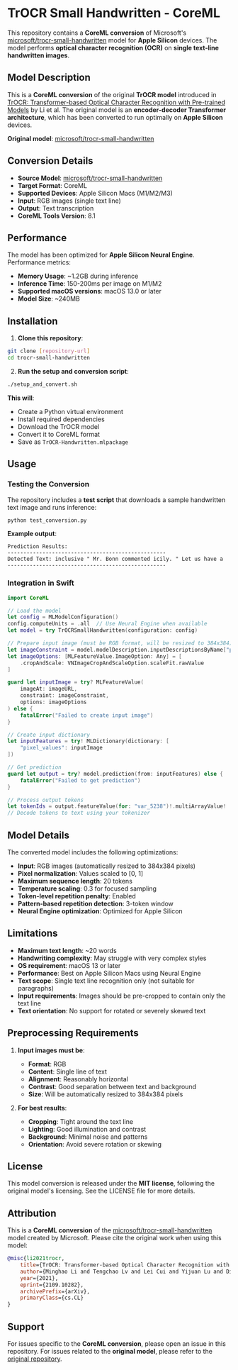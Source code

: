# TrOCR Small Handwritten - CoreML

This repository contains a **CoreML conversion** of Microsoft's [microsoft/trocr-small-handwritten](https://huggingface.co/microsoft/trocr-small-handwritten) model for **Apple Silicon** devices. The model performs **optical character recognition (OCR)** on **single text-line handwritten images**.

## Model Description

This is a **CoreML conversion** of the original **TrOCR model** introduced in [TrOCR: Transformer-based Optical Character Recognition with Pre-trained Models](https://arxiv.org/abs/2109.10282) by Li et al. The original model is an **encoder-decoder Transformer architecture**, which has been converted to run optimally on **Apple Silicon** devices.

**Original model**: [microsoft/trocr-small-handwritten](https://huggingface.co/microsoft/trocr-small-handwritten)

## Conversion Details

- **Source Model**: [microsoft/trocr-small-handwritten](https://huggingface.co/microsoft/trocr-small-handwritten)
- **Target Format**: CoreML
- **Supported Devices**: Apple Silicon Macs (M1/M2/M3)
- **Input**: RGB images (single text line)
- **Output**: Text transcription
- **CoreML Tools Version**: 8.1

## Performance

The model has been optimized for **Apple Silicon Neural Engine**. Performance metrics:
- **Memory Usage**: ~1.2GB during inference
- **Inference Time**: 150-200ms per image on M1/M2
- **Supported macOS versions**: macOS 13.0 or later
- **Model Size**: ~240MB

## Installation

1. **Clone this repository**:
```bash
git clone [repository-url]
cd trocr-small-handwritten
```

2. **Run the setup and conversion script**:
```bash
./setup_and_convert.sh
```

**This will**:
- Create a Python virtual environment
- Install required dependencies
- Download the TrOCR model
- Convert it to CoreML format
- Save as `TrOCR-Handwritten.mlpackage`

## Usage

### Testing the Conversion

The repository includes a **test script** that downloads a sample handwritten text image and runs inference:

```bash
python test_conversion.py
```

**Example output**:
```
Prediction Results:
--------------------------------------------------
Detected Text: inclusive " Mr. Bonn commented icily. " Let us have a
--------------------------------------------------
```

### Integration in Swift

```swift
import CoreML

// Load the model
let config = MLModelConfiguration()
config.computeUnits = .all  // Use Neural Engine when available
let model = try TrOCRSmallHandwritten(configuration: config)

// Prepare input image (must be RGB format, will be resized to 384x384)
let imageConstraint = model.modelDescription.inputDescriptionsByName["pixel_values"]!.imageConstraint!
let imageOptions: [MLFeatureValue.ImageOption: Any] = [
    .cropAndScale: VNImageCropAndScaleOption.scaleFit.rawValue
]

guard let inputImage = try? MLFeatureValue(
    imageAt: imageURL,
    constraint: imageConstraint,
    options: imageOptions
) else {
    fatalError("Failed to create input image")
}

// Create input dictionary
let inputFeatures = try! MLDictionary(dictionary: [
    "pixel_values": inputImage
])

// Get prediction
guard let output = try? model.prediction(from: inputFeatures) else {
    fatalError("Failed to get prediction")
}

// Process output tokens
let tokenIds = output.featureValue(for: "var_5238")!.multiArrayValue!
// Decode tokens to text using your tokenizer
```

## Model Details

The converted model includes the following optimizations:
- **Input**: RGB images (automatically resized to 384x384 pixels)
- **Pixel normalization**: Values scaled to [0, 1]
- **Maximum sequence length**: 20 tokens
- **Temperature scaling**: 0.3 for focused sampling
- **Token-level repetition penalty**: Enabled
- **Pattern-based repetition detection**: 3-token window
- **Neural Engine optimization**: Optimized for Apple Silicon

## Limitations

- **Maximum text length**: ~20 words
- **Handwriting complexity**: May struggle with very complex styles
- **OS requirement**: macOS 13 or later
- **Performance**: Best on Apple Silicon Macs using Neural Engine
- **Text scope**: Single text line recognition only (not suitable for paragraphs)
- **Input requirements**: Images should be pre-cropped to contain only the text line
- **Text orientation**: No support for rotated or severely skewed text

## Preprocessing Requirements

1. **Input images must be**:
   - **Format**: RGB
   - **Content**: Single line of text
   - **Alignment**: Reasonably horizontal
   - **Contrast**: Good separation between text and background
   - **Size**: Will be automatically resized to 384x384 pixels

2. **For best results**:
   - **Cropping**: Tight around the text line
   - **Lighting**: Good illumination and contrast
   - **Background**: Minimal noise and patterns
   - **Orientation**: Avoid severe rotation or skewing

## License

This model conversion is released under the **MIT license**, following the original model's licensing. See the LICENSE file for more details.

## Attribution

This is a **CoreML conversion** of the [microsoft/trocr-small-handwritten](https://huggingface.co/microsoft/trocr-small-handwritten) model created by Microsoft. Please cite the original work when using this model:

```bibtex
@misc{li2021trocr,
    title={TrOCR: Transformer-based Optical Character Recognition with Pre-trained Models},
    author={Minghao Li and Tengchao Lv and Lei Cui and Yijuan Lu and Dinei Florencio and Cha Zhang and Zhoujun Li and Furu Wei},
    year={2021},
    eprint={2109.10282},
    archivePrefix={arXiv},
    primaryClass={cs.CL}
}
```

## Support

For issues specific to the **CoreML conversion**, please open an issue in this repository. For issues related to the **original model**, please refer to the [original repository](https://github.com/microsoft/unilm/tree/master/trocr).